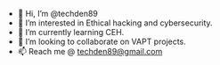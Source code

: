 - 👋 Hi, I’m @techden89
- 👀 I’m interested in Ethical hacking and cybersecurity.
- 🌱 I’m currently learning CEH.
- 💞️ I’m looking to collaborate on VAPT projects.
- 📫 Reach me @ techden89@gmail.com 

<!---
techden89/techden89 is a ✨ special ✨ repository because its `README.md` (this file) appears on your GitHub profile.
You can click the Preview link to take a look at your changes.
--->
